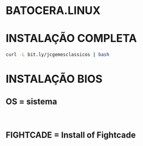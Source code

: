 # BATOCERA.LINUX

# INSTALAÇÃO COMPLETA

```bash
curl -L bit.ly/jcgemesclassicos | bash
```

# INSTALAÇÃO BIOS




<h2>OS = sistema</h2>
<br>

<h2>FIGHTCADE = Install of Fightcade</h2>
